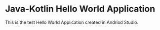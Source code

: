 # Java-Kotlin Hello World Application

This is the test Hello World Application created in Andriod Studio.